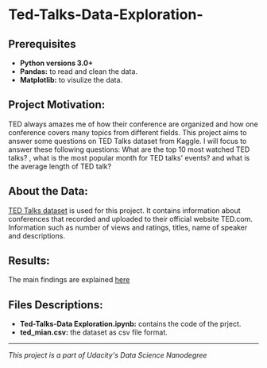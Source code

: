 # Ted-Talks-Data-Exploration-
## Prerequisites
- **Python versions 3.0+**
- **Pandas:** to read and clean the data.
- **Matplotlib:** to visulize the data.
## Project Motivation:
TED always amazes me of how their conference are organized and how one conference covers many topics from different fields. This project aims to answer some questions on TED Talks dataset from Kaggle. I will focus to answer these following questions: What are the top 10 most watched TED talks? , what is the most popular month for TED talks' events? and what is the average length of TED talk?
 ## About the Data:
[TED Talks dataset](https://www.kaggle.com/rounakbanik/ted-talks) is used for this project. It contains information about conferences that recorded and uploaded to their official website TED.com. Information such as number of views and ratings, titles, name of speaker and descriptions.
## Results:
The main findings are explained [here](https://medium.com/@rawan.khurissi/data-exploration-on-ted-talks-dataset-from-kaggle-c40d68855615) 
 ## Files Descriptions:
 - **Ted-Talks-Data Exploration.ipynb:** contains the code of the prject. 
 - **ted_mian.csv:** the dataset as csv file format. 
 --------------
 *This project is a part of Udacity's Data Science Nanodegree*
 

